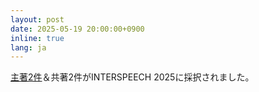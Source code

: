 ```yaml
---
layout: post
date: 2025-05-19 20:00:00+0900
inline: true
lang: ja
---
```


<a href="https://arxiv.org/abs/2410.12182">主著2件</a>＆共著2件がINTERSPEECH 2025に採択されました。
